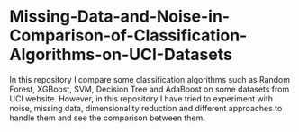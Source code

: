# Missing-Data-and-Noise-in-Comparison-of-Classification-Algorithms-on-UCI-Datasets
In this repository I compare some classification algorithms such as Random Forest, XGBoost, SVM, Decision Tree and AdaBoost on some datasets from UCI website. However, in this repository I have tried to experiment with noise, missing data, dimensionality reduction and different approaches to handle them and see the comparison between them.
